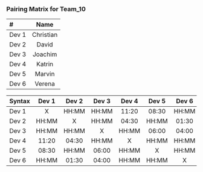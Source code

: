### Pairing Matrix for Team_10

| #                | Name       | 
| :---             |    :----:  |
| Dev 1            | Christian  |
| Dev 2            | David      |
| Dev 3            | Joachim    |
| Dev 4            | Katrin     |
| Dev 5            | Marvin     |
| Dev 6            | Verena     |

| Syntax      | Dev 1       | Dev 2       | Dev 3       | Dev 4       | Dev 5       | Dev 6      | 
| :---        |    :----:   |    :----:   |    :----:   |    :----:   |    :----:   |    :----:  | 
| Dev 1       | X           | HH:MM       | HH:MM       | 11:20       | 08:30       | HH:MM      | 
| Dev 2       | HH:MM       | X           | HH:MM       | 04:30       | HH:MM       | 01:30      |
| Dev 3       | HH:MM       | HH:MM       | X           | HH:MM       | 06:00       | 04:00      | 
| Dev 4       | 11:20       | 04:30       | HH:MM       | X           | HH:MM       | HH:MM      | 
| Dev 5       | 08:30       | HH:MM       | 06:00       | HH:MM       | X           | HH:MM      | 
| Dev 6       | HH:MM       | 01:30       | 04:00       | HH:MM       | HH:MM       | X          | 


